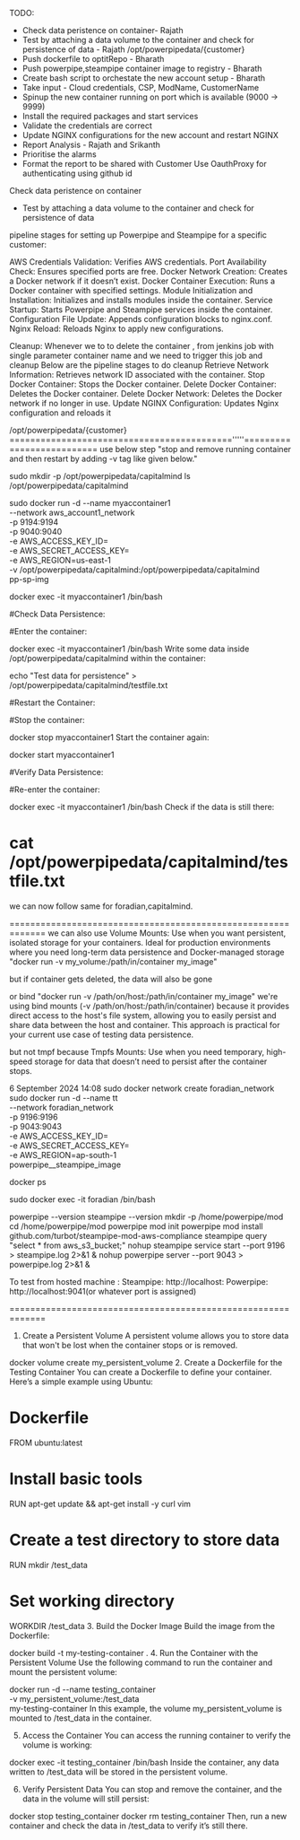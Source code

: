 TODO:
- Check data peristence on container- Rajath
- Test by attaching a data volume to the container and check for persistence of data - Rajath
/opt/powerpipedata/{customer}
- Push dockerfile to optitRepo - Bharath
- Push powerpipe,steampipe container image to registry - Bharath
- Create bash script to orchestate the new account setup - Bharath
- Take input - Cloud credentials, CSP, ModName, CustomerName
- Spinup the new container running on port which is available (9000 -> 9999)
- Install the required packages and start services
- Validate the credentials are correct
- Update NGINX configurations for the new account and restart NGINX
- Report Analysis - Rajath and Srikanth
- Prioritise the alarms
- Format the report to be shared with Customer
Use OauthProxy for authenticating using github id

Check data peristence on container
- Test by attaching a data volume to the container and check for persistence of data


pipeline stages for setting up Powerpipe and Steampipe for a specific customer:
 
AWS Credentials Validation: Verifies AWS credentials.
Port Availability Check: Ensures specified ports are free.
Docker Network Creation: Creates a Docker network if it doesn’t exist.
Docker Container Execution: Runs a Docker container with specified settings.
Module Initialization and Installation: Initializes and installs modules inside the container.
Service Startup: Starts Powerpipe and Steampipe services inside the container.
Configuration File Update: Appends configuration blocks to nginx.conf.
Nginx Reload: Reloads Nginx to apply new configurations.
 
Cleanup:
Whenever we to to delete the container   , from jenkins job  with single parameter  container name   and we need to trigger this job and  cleanup 
Below are the pipeline stages  to do cleanup
Retrieve Network Information: Retrieves network ID associated with the container.
Stop Docker Container: Stops the Docker container.
Delete Docker Container: Deletes the Docker container.
Delete Docker Network: Deletes the Docker network if no longer in use.
Update NGINX Configuration: Updates Nginx configuration and reloads it

/opt/powerpipedata/{customer}
==========================================='''''==========================
use below step "stop and remove running container and then restart by adding -v tag like given below."

sudo mkdir -p /opt/powerpipedata/capitalmind
ls /opt/powerpipedata/capitalmind


sudo docker run -d --name myaccontainer1 \
--network aws_account1_network \
-p 9194:9194 \
-p 9040:9040 \
-e AWS_ACCESS_KEY_ID= \
-e AWS_SECRET_ACCESS_KEY= \
-e AWS_REGION=us-east-1 \
-v /opt/powerpipedata/capitalmind:/opt/powerpipedata/capitalmind \
pp-sp-img


docker exec -it myaccontainer1 /bin/bash

#Check Data Persistence:

#Enter the container:

docker exec -it myaccontainer1 /bin/bash
Write some data inside /opt/powerpipedata/capitalmind within the container:

echo "Test data for persistence" > /opt/powerpipedata/capitalmind/testfile.txt

#Restart the Container:

#Stop the container:

docker stop myaccontainer1
Start the container again:

docker start myaccontainer1

#Verify Data Persistence:

#Re-enter the container:

docker exec -it myaccontainer1 /bin/bash
Check if the data is still there:

cat /opt/powerpipedata/capitalmind/testfile.txt
===================================================================

we can now follow same for foradian,capitalmind.

=============================================================
we can also use
Volume Mounts: Use when you want persistent, isolated storage for your containers. Ideal for production environments where you need long-term data persistence and Docker-managed storage
"docker run -v my_volume:/path/in/container my_image"

but if container gets deleted, the data will also be gone

or bind
"docker run -v /path/on/host:/path/in/container my_image"
we're using bind mounts (-v /path/on/host:/path/in/container) because it provides direct access to the host's file system, allowing you to easily persist and share data between the host and container. This approach is practical for your current use case of testing data persistence.

but not tmpf because
Tmpfs Mounts: Use when you need temporary, high-speed storage for data that doesn’t need to persist after the container stops.

6 September 2024 14:08
sudo docker network create foradian_network
sudo docker run -d --name tt \
--network foradian_network \
-p 9196:9196 \
-p 9043:9043 \
-e AWS_ACCESS_KEY_ID= \
-e AWS_SECRET_ACCESS_KEY= \
-e AWS_REGION=ap-south-1 \
powerpipe__steampipe_image


docker ps

sudo docker exec -it foradian /bin/bash

powerpipe --version
steampipe --version
mkdir -p /home/powerpipe/mod
cd /home/powerpipe/mod
powerpipe mod init
powerpipe mod install github.com/turbot/steampipe-mod-aws-compliance
steampipe query "select * from aws_s3_bucket;"
nohup steampipe service start --port 9196 > steampipe.log 2>&1 &
nohup powerpipe server --port 9043 > powerpipe.log 2>&1 &


To test from hosted machine :
Steampipe: http://localhost:<Mapped-Port>
Powerpipe: http://localhost:9041(or whatever port is assigned)

=============================================================
1. Create a Persistent Volume
A persistent volume allows you to store data that won't be lost when the container stops or is removed.

docker volume create my_persistent_volume
2. Create a Dockerfile for the Testing Container
You can create a Dockerfile to define your container. Here’s a simple example using Ubuntu:

# Dockerfile
FROM ubuntu:latest

# Install basic tools
RUN apt-get update && apt-get install -y curl vim

# Create a test directory to store data
RUN mkdir /test_data

# Set working directory
WORKDIR /test_data
3. Build the Docker Image
Build the image from the Dockerfile:

docker build -t my-testing-container .
4. Run the Container with the Persistent Volume
Use the following command to run the container and mount the persistent volume:

docker run -d --name testing_container \
-v my_persistent_volume:/test_data \
my-testing-container
In this example, the volume my_persistent_volume is mounted to /test_data in the container.

5. Access the Container
You can access the running container to verify the volume is working:

docker exec -it testing_container /bin/bash
Inside the container, any data written to /test_data will be stored in the persistent volume.

6. Verify Persistent Data
You can stop and remove the container, and the data in the volume will still persist:

docker stop testing_container
docker rm testing_container
Then, run a new container and check the data in /test_data to verify it’s still there.

